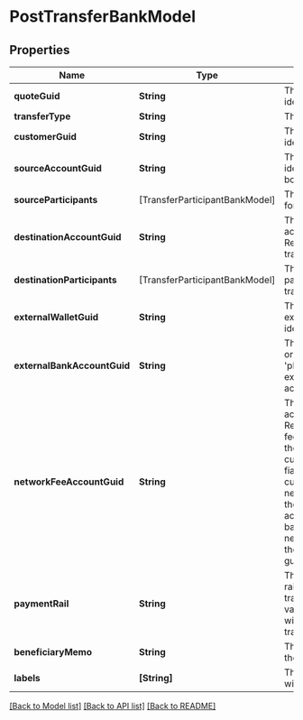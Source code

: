 # PostTransferBankModel

## Properties
Name | Type | Description | Notes
------------ | ------------- | ------------- | -------------
**quoteGuid** | **String** | The associated quote&#39;s identifier. | 
**transferType** | **String** | The type of transfer. | 
**customerGuid** | **String** | The customer&#39;s identifier. | [optional] 
**sourceAccountGuid** | **String** | The source account&#39;s identifier. Required for book transfers. | [optional] 
**sourceParticipants** | [TransferParticipantBankModel] | The source participants for the transfer. | [optional] 
**destinationAccountGuid** | **String** | The destination account&#39;s identifier. Required for book transfers. | [optional] 
**destinationParticipants** | [TransferParticipantBankModel] | The destination participants for the transfer. | [optional] 
**externalWalletGuid** | **String** | The customer&#39;s external wallet&#39;s identifier. | [optional] 
**externalBankAccountGuid** | **String** | The customer&#39;s &#39;plaid&#39; or &#39;plaid_processor_token&#39; external bank account&#39;s identifier. | [optional] 
**networkFeeAccountGuid** | **String** | The network fee account&#39;s identifier. Required for network fee transfers. Must be the identifier for the customer&#39;s or bank&#39;s fiat account. For customer&#39;s to pay the network fees, include the customer&#39;s fiat account guid. For bank&#39;s to pay the network fees, include the bank&#39;s fiat account guid. | [optional] 
**paymentRail** | **String** | The desired payment rail to initiate the transfer for. Valid values are: ach, eft, wire. Valid for funding transfers only. | [optional] 
**beneficiaryMemo** | **String** | The memo to send to the counterparty. | [optional] 
**labels** | **[String]** | The labels associated with the transfer. | [optional] 

[[Back to Model list]](../README.md#documentation-for-models) [[Back to API list]](../README.md#documentation-for-api-endpoints) [[Back to README]](../README.md)


